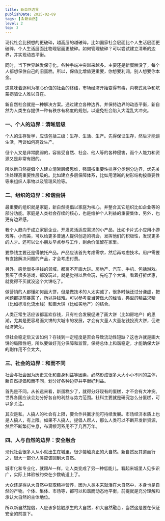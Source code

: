 ```yaml
---
title: 新自然边界
publishDate: 2025-02-09
tags: [🏝新自然]
level: 2
top: 3
---
```


现代社会比预想的更破碎，越高层的越破碎，比如国家社会层面比个人生活层面更破碎，个人生活层面比物理层面更破碎。如何管理破碎？可以尝试建立清晰的边界，并实现动态平衡。

同时，当下世界越发保守化，各种争端冲突越来越多。主要还是新蛋糕没了，每个人都想保住自己的旧蛋糕。所以，保值比增值更重要，你想要利润，别人想要你本金。

这意味着逐利为核心价值的社会的终结，市场经济开始变得有毒，内卷式竞争和坑蒙拐骗让人难以自在。

新自然社会就是一种解决方案。通过建立各种边界，并保持边界的动态平衡，新自然为人类生存提供一种有秩序有梯度的规划，以避免社会陷入大混乱大冲突。

### 一、个人的边界：清晰层级

个人的生存哲学，应该包括三级：生存、生活、生产。先得保证生存，然后才能谈生活，再谈如何高效生产。

但个人又是非常脆弱的，容易受自然、社会、他人等的各种侵害，而个人能力和资源又是非常有限的。

所以新自然提倡个人建立清晰层级思维，强调按重要性排序分类划分边界，优先关注处理高重要性层级的。比如建立多层保障体系，比如用清晰的树形结构按重要性等来组织人事物以及管理风险等。

### 二、组织的边界：和谐画饼

最重要的组织就是家庭，新自然提倡以家庭为核心，并整合其它组织比如企业等的部分功能。家庭是人类社会存续的核心，也是维护个人利益的重要集体，另外，也更有边界感。

我个人趋向于成立家庭企业，开发灵活适应需求的小产品，比如卡片式小应用小游戏等。小而美，可以给更多普通人提供创造的机会，发挥他们的积极性，发现更多的人才。还可以让小朋友早点参与工作，剩余价值留在家里。

要挣钱主要还是得依托产品。产品应该首先考虑需求，然后再考虑技术。用户需要有直接解决问题的产品，才会考虑付费。

另外，感觉很多挣钱的领域，都离不开画大饼。房地产、汽车、手机、包括游戏。我买了很多游戏，都没玩过，就是觉得以后会玩，先吃了个大饼。看着打折优惠，就觉得不买就没这个大饼吃了。

做营销的人都懂如何画大饼，但是做技术的人太实诚了，很多时候还过分谦虚，把问题都提前暴露了，所以挣钱难。可以参考麦当劳做大的经验，典型的精益求精（比如标准化流水线）和画大饼（比如买地产）的结合。

人类正常生活应该都喜欢存钱，只有社会发展促进了画大饼（比如房地产）的思潮，尤其是更容易画大饼的大城市的发展，才会有大量人大量花钱投资大饼，促进经济繁荣。

但社会稳定后又该如何？存钱到一定程度是否会导致流动性短缺？这也许就是画大饼的局限性吧，所以要做好充分保障和监管，保持总体上和谐稳定，才能确保大饼的副作用不会太大。

### 三、社会的边界：和而不同

社会与社会因为历史文化和自身利益等因素，必然形成很多大大小小不同的主体，新自然提倡和而不同，划分好各种边界并平衡好利益。

首先是不同。从长远来看，新蛋糕少了，就得分好现有的蛋糕，才不会有大冲突。世界各国应该会划分好各自的利益与势力范围。社科主要就是研究怎么分蛋糕，可以多关注。

其次是和。人搞人的社会有上限，要合作共赢才能可持续发展。市场经济本质上也是人搞人，有上限。如果不人搞人，提倡人帮人，那么人类可以不断开发新资源，然后不断繁衍生息，布满银河系用不了几百万年。

### 四、人与自然的边界：安全融合

现代社会很多人从小就出生在城里，很少接触真正的大自然。新自然反其道而行之，很大一部分人类应该回到大自然。

城市化和专业化，就跟AI一样，让人类变成了另一种低能儿，看起来城里人见多识广，实际上体验被约束在少数轨道上了。

大众还是得从大自然中获取精神营养，因为人类本来就活在大自然中，本身也是自然的产物。个体、集体、市场等，都可以和谐而动态地平衡，前提就是充分理解和承认大自然的主体地位。

所以新自然提倡，人应该多接触原生的大自然，和大自然融合，当然这是要在保证安全的前提下。

